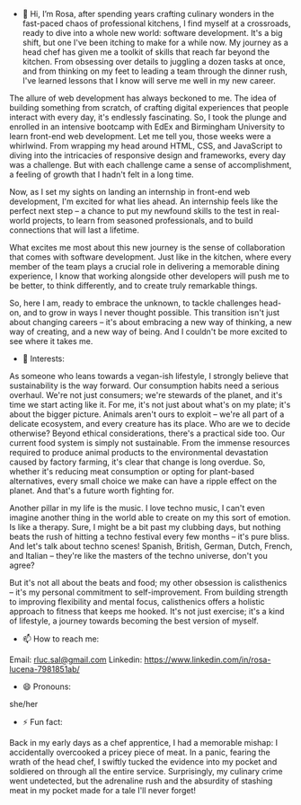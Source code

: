 - 👋 Hi, I’m Rosa, after spending years crafting culinary wonders in the fast-paced chaos of professional kitchens, I find myself at a crossroads, ready to dive into a whole new world: software development. It's a big shift, but one I've been itching to make for a while now.
My journey as a head chef has given me a toolkit of skills that reach far beyond the kitchen. From obsessing over details to juggling a dozen tasks at once, and from thinking on my feet to leading a team through the dinner rush, I've learned lessons that I know will serve me well in my new career.

The allure of web development has always beckoned to me. The idea of building something from scratch, of crafting digital experiences that people interact with every day, it's endlessly fascinating. So, I took the plunge and enrolled in an intensive bootcamp with EdEx and Birmingham University to learn front-end web development.
Let me tell you, those weeks were a whirlwind. From wrapping my head around HTML, CSS, and JavaScript to diving into the intricacies of responsive design and frameworks, every day was a challenge. But with each challenge came a sense of accomplishment, a feeling of growth that I hadn't felt in a long time.

Now, as I set my sights on landing an internship in front-end web development, I'm excited for what lies ahead. An internship feels like the perfect next step – a chance to put my newfound skills to the test in real-world projects, to learn from seasoned professionals, and to build connections that will last a lifetime.

What excites me most about this new journey is the sense of collaboration that comes with software development. Just like in the kitchen, where every member of the team plays a crucial role in delivering a memorable dining experience, I know that working alongside other developers will push me to be better, to think differently, and to create truly remarkable things.

So, here I am, ready to embrace the unknown, to tackle challenges head-on, and to grow in ways I never thought possible. This transition isn't just about changing careers – it's about embracing a new way of thinking, a new way of creating, and a new way of being. And I couldn't be more excited to see where it takes me.

- 👀 Interests:

As someone who leans towards a vegan-ish lifestyle, I strongly believe that sustainability is the way forward. Our consumption habits need a serious overhaul. We're not just consumers; we're stewards of the planet, and it's time we start acting like it.
For me, it's not just about what's on my plate; it's about the bigger picture. Animals aren't ours to exploit – we're all part of a delicate ecosystem, and every creature has its place. Who are we to decide otherwise?
Beyond ethical considerations, there's a practical side too. Our current food system is simply not sustainable. From the immense resources required to produce animal products to the environmental devastation caused by factory farming, it's clear that change is long overdue.
So, whether it's reducing meat consumption or opting for plant-based alternatives, every small choice we make can have a ripple effect on the planet. And that's a future worth fighting for.

Another pillar in my life is the music. I love techno music, I can't even imagine another thing in the world able to create on my this sort of emotion. Is like a therapy. Sure, I might be a bit past my clubbing days, but nothing beats the rush of hitting a techno festival every few months – it's pure bliss. And let's talk about techno scenes! Spanish, British, German, Dutch, French, and Italian – they're like the masters of the techno universe, don't you agree?

But it's not all about the beats and food; my other obsession is calisthenics – it's my personal commitment to self-improvement. From building strength to improving flexibility and mental focus, calisthenics offers a holistic approach to fitness that keeps me hooked. It's not just exercise; it's a kind of lifestyle, a journey towards becoming the best version of myself.

- 📫 How to reach me:
  
Email: rluc.sal@gmail.com
Linkedin: https://www.linkedin.com/in/rosa-lucena-7981851ab/

- 😄 Pronouns:

she/her

- ⚡ Fun fact:

Back in my early days as a chef apprentice, I had a memorable mishap: I accidentally overcooked a pricey piece of meat. In a panic, fearing the wrath of the head chef, I swiftly tucked the evidence into my pocket and soldiered on through all the entire service. 
Surprisingly, my culinary crime went undetected, but the adrenaline rush and the absurdity of stashing meat in my pocket made for a tale I'll never forget!










